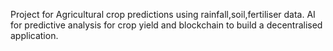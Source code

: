 Project for Agricultural crop predictions using rainfall,soil,fertiliser data. AI for predictive analysis for crop yield and blockchain to build a decentralised application.
